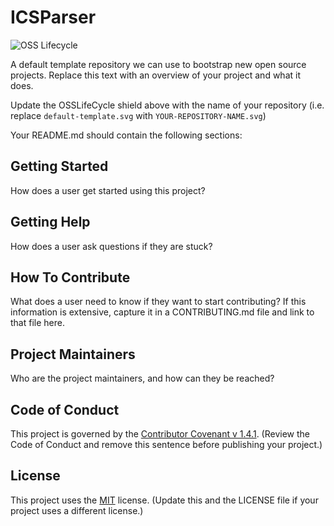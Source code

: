 # ICSParser

![OSS Lifecycle](https://img.shields.io/osslifecycle/indeedeng/default-template.svg)


A default template repository we can use to bootstrap new open source projects. Replace this text with an overview of your project and what it does.

Update the OSSLifeCycle shield above with the name of your repository (i.e. replace `default-template.svg` with `YOUR-REPOSITORY-NAME.svg`)

Your README.md should contain the following sections:

## Getting Started

How does a user get started using this project?

## Getting Help

How does a user ask questions if they are stuck?

## How To Contribute

What does a user need to know if they want to start contributing? If this information is extensive, capture it in a CONTRIBUTING.md file and link to that file here.

## Project Maintainers

Who are the project maintainers, and how can they be reached?

## Code of Conduct
This project is governed by the [Contributor Covenant v 1.4.1](CODE_OF_CONDUCT.md). (Review the Code of Conduct and remove this sentence before publishing your project.)

## License
This project uses the [MIT](LICENSE) license. (Update this and the LICENSE file if your project uses a different license.)
